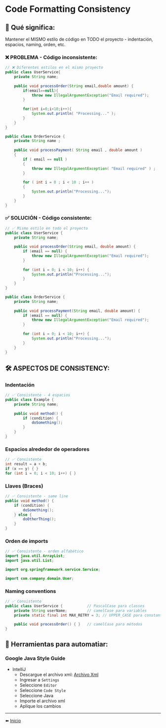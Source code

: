 # Code Formatting Consistency
## 🎯 Qué significa:
Mantener el MISMO estilo de código en TODO el proyecto - indentación, espacios, naming, orden, etc.

### ❌ PROBLEMA - Código inconsistente:
```java
// ❌ Diferentes estilos en el mismo proyecto
public class UserService{
    private String name;
    
    public void processOrder(String email,double amount) {
        if(email==null){
            throw new IllegalArgumentException("Email required");
        }
        
        for(int i=0;i<10;i++){
            System.out.println( "Processing..." );
        }
    }
}

public class OrderService {
    private String name ;
    
    public void processPayment( String email , double amount )
    {
        if ( email == null )
        {
            throw new IllegalArgumentException( "Email required" ) ;
        }
        
        for ( int i = 0 ; i < 10 ; i++ )
        {
            System.out.println("Processing...");
        }
    }
}
```
### ✅ SOLUCIÓN - Código consistente:
```java
// ✅ Mismo estilo en todo el proyecto
public class UserService {
    private String name;
    
    public void processOrder(String email, double amount) {
        if (email == null) {
            throw new IllegalArgumentException("Email required");
        }
        
        for (int i = 0; i < 10; i++) {
            System.out.println("Processing...");
        }
    }
}

public class OrderService {
    private String name;
    
    public void processPayment(String email, double amount) {
        if (email == null) {
            throw new IllegalArgumentException("Email required");
        }
        
        for (int i = 0; i < 10; i++) {
            System.out.println("Processing...");
        }
    }
}
```
## 🛠️ ASPECTOS DE CONSISTENCY:
### Indentación
```java
// ✅ Consistente - 4 espacios
public class Example {
    private String name;
    
    public void method() {
        if (condition) {
            doSomething();
        }
    }
}
```

### Espacios alrededor de operadores
```java
// ✅ Consistente
int result = a + b;
if (x == y) { }
for (int i = 0; i < 10; i++) { }
```

### Llaves (Braces)
```java
// ✅ Consistente - same line
public void method() {
    if (condition) {
        doSomething();
    } else {
        doOtherThing();
    }
}
```

### Orden de imports
```java
// ✅ Consistente - orden alfabético
import java.util.ArrayList;
import java.util.List;

import org.springframework.service.Service;

import com.company.domain.User;
```

### Naming conventions
```java
// ✅ Consistente
public class UserService {           // PascalCase para classes
    private String userName;         // camelCase para variables
    private static final int MAX_RETRY = 3; // UPPER_CASE para constantes
    
    public void processOrder() { }   // camelCase para métodos
}
```

## 🔧 Herramientas para automatiar:
### Google Java Style Guide
- IntelliJ
    - Descargue el archivo xml: [Archivo Xml](https://google.github.io/styleguide/intellij-java-google-style.xml)
    - Ingresar a `Settings`
    - Seleccione `Editor`
    - Seleccione `Code Style`
    - Seleccione Java
    - Importe el archivo xml
    - Aplique los cambios

---

⬅️ [Inicio](../../../../README.md)
